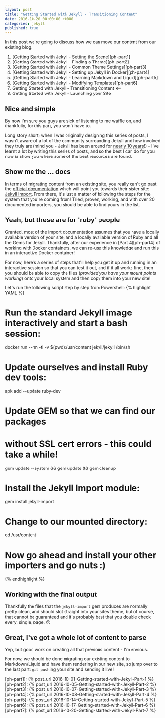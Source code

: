 ```yaml
---
layout: post
title: "Getting Started with Jekyll - Transitioning Content"
date: 2016-10-20 00:00:00 +0000
categories: jekyll
published: true
---
```


In this post we're going to discuss how we can move our content from our existing blog.
<!--description-->

1. [Getting Started with Jekyll - Setting the Scene][ph-part1]
2. [Getting Started with Jekyll - Finding a Theme][ph-part2]
3. [Getting Started with Jekyll - Common Theme Settings][ph-part3]
4. [Getting Started with Jekyll - Setting up Jekyll in Docker][ph-part4]
5. [Getting Started with Jekyll - Learning Markdown and Liquid][ph-part5]
6. [Getting Started with Jekyll - Modifying Templates][ph-part6]
7. Getting Started with Jekyll - Transitioning Content **<==**
8. Getting Started with Jekyll - Launching your Site 

## Nice and simple

By now I'm sure you guys are sick of listening to me waffle on, and thankfully, for this part, you won't have to.

Long story short; when I was originally designing this series of posts, I wasn't aware of a lot of the community surrounding Jekyll and how involved they truly are (mind you - Jekyll has been around for [nearly 10 years][jekyll-wiki]!) - I've learnt a lot by writing this series of posts, and so the best I can do for you now is show you where some of the best resources are found.

## Show me the ... docs

In terms of migrating content from an existing site, you really can't go past the [official documentation][jekyll-docs] which will point you towards their sister site: [Jekyll Import][jekyll-import]. From there, it's just a matter of following the steps for the system that you're coming from! Tried, proven, working, and with over 20 documented importers, you should be able to find yours in the list.

## Yeah, but these are for 'ruby' people

Granted, most of the import documentation assumes that you have a locally available version of your site, and a locally available version of Ruby and all the Gems for Jekyll. Thankfully, after our experience in [Part 4][ph-part4] of working with Docker containers, we can re-use this knowledge and run this in an interactive Docker container!

For now, here's a series of steps that'll help you get it up and running in an interactive session so that you can test it out, and if it all works fine, then you should be able to copy the files (_provided you have your mount points working_) onto your local system and then copy them into your new site!

Let's run the following script step by step from Powershell:
{% highlight YAML %}
# Run the standard Jekyll image interactively and start a bash session:
docker run --rm -ti -v $(pwd):/usr/content jekyll/jekyll /bin/sh

# Update ourselves and install Ruby dev tools:
apk add --update ruby-dev

# Update GEM so that we can find our packages 
# without SSL cert errors - this could take a while!
gem update --system && gem update && gem cleanup

# Install the Jekyll Import module:
gem install jekyll-import

# Change to our mounted directory:
cd /usr/content

# Now go ahead and install your other importers and go nuts :)
{% endhighlight %}

## Working with the final output

Thankfully the files that the `jekyll-import` gem produces are normally pretty clean, and should slot straight into your sites theme, but of course, that cannot be guaranteed and it's probably best that you double check every, single, page. ☹  

## Great, I've got a whole lot of content to parse

Yep, but good work on creating all that previous content - I'm envious. 

For now, we should be done migrating our existing content to Markdown/Liquid and have them rendering in our new site, so jump over to the last part: `git push`ing your site and sending it live!



[ph-part1]:   {% post_url 2016-10-01-Getting-started-with-Jekyll-Part-1 %}
[ph-part2]:   {% post_url 2016-10-05-Getting-started-with-Jekyll-Part-2 %}
[ph-part3]:   {% post_url 2016-10-07-Getting-started-with-Jekyll-Part-3 %}
[ph-part4]:   {% post_url 2016-10-08-Getting-started-with-Jekyll-Part-4 %}
[ph-part5]:   {% post_url 2016-10-14-Getting-started-with-Jekyll-Part-5 %}
[ph-part6]:   {% post_url 2016-10-17-Getting-started-with-Jekyll-Part-6 %}
[ph-part7]:   {% post_url 2016-10-20-Getting-started-with-Jekyll-Part-7 %}

[jekyll-wiki]:   https://en.wikipedia.org/wiki/Jekyll_(software)#History
[jekyll-docs]:   http://jekyllrb.com/docs/migrations/
[jekyll-import]: https://import.jekyllrb.com/docs/home/ 